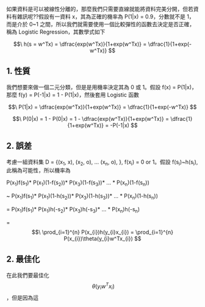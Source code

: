 如果資料是可以被線性分離的，那麼我們只需要直線就能將資料完美分開，但若資料有雜訊呢??假設有一資料 x，其為正確的機率為 P(1|x) = 0.9，分數就不是 1，而是介於 0~1 之間，所以我們就需要使用一個比較彈性的函數去決定是否正確，稱為 Logistic Regression，其數學式如下

$$\ h(s = w^Tx) = \dfrac{exp(w^Tx)}{1+exp(w^Tx)} = \dfrac{1}{1+exp(-w^Tx)} $$ 

## 1. 性質
我們想要來做一個二元分類，但是是用機率決定其為 0 或 1。假設 f(x) = P(1|x)，那麼 f(y) = P(-1|x) = 1 - P(1|x)，然後套用 Logistic 函數

$$\ P(1|x) = \dfrac{exp(w^Tx)}{1+exp(w^Tx)} = \dfrac{1}{1+exp(-w^Tx)} $$ 

$$\ P(0|x) = 1 - P(0|x) = 1 - \dfrac{exp(w^Tx)}{1+exp(w^Tx)} = \dfrac{1}{1+exp(w^Tx)} = -P(-1|x) $$

## 2. 誤差
考慮一組資料集 D = {(x<sub>1</sub>, x), (x<sub>2</sub>, o), ... (x<sub>n</sub>, o), }, f(x<sub>i</sub>) = 0 or 1。假設 f(s<sub>i</sub>)~h(s<sub>i</sub>), 此稱為可能性，所以機率為

P(x<sub>1</sub>)f(s<sub>1</sub>)* P(x<sub>1</sub>)(1-f(s<sub>2</sub>))* P(x<sub>3</sub>)(1-f(s<sub>3</sub>))* ... * P(x<sub>n</sub>)(1-f(s<sub>n</sub>))

~ P(x<sub>1</sub>)f(s<sub>1</sub>)* P(x<sub>1</sub>)(1-h(s<sub>2</sub>))* P(x<sub>3</sub>)(1-h(s<sub>3</sub>))* ... * P(x<sub>n</sub>)(1-h(s<sub>n</sub>))

= P(x<sub>1</sub>)f(s<sub>1</sub>)* P(x<sub>1</sub>)h(-s<sub>2</sub>)* P(x<sub>3</sub>)h(-s<sub>3</sub>)* ... * P(x<sub>n</sub>)h(-s<sub>n</sub>)

= $$\ \prod_{i=1}^{n} P(x_{i})h(y_{i}x_{i}) = \prod_{i=1}^{n} P(x_{i})\theta(y_{i}w^Tx_{i}) $$

## 2. 最佳化
在此我們要最佳化 $$\ \theta(y_{i}w^Tx_{i}) $$，但是因為這
